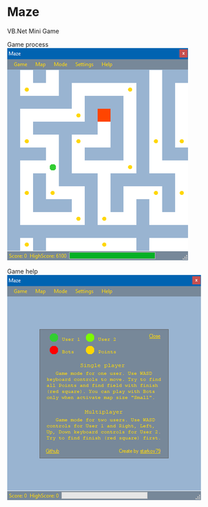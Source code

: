 # Maze
VB.Net Mini Game
<br/>

Game process
![](temp/1.bmp?raw=true "Game screenshot")
<br/>

Game help
![](temp/2.bmp?raw=true "Game rules screenshot")
